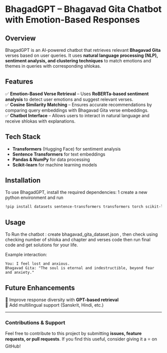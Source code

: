# BhagadGPT – Bhagavad Gita Chatbot with Emotion-Based Responses

## Overview
BhagadGPT is an AI-powered chatbot that retrieves relevant **Bhagavad Gita** verses based on user queries. It uses **natural language processing (NLP), sentiment analysis, and clustering techniques** to match emotions and themes in queries with corresponding shlokas.

## Features
✅ **Emotion-Based Verse Retrieval** – Uses **RoBERTa-based sentiment analysis** to detect user emotions and suggest relevant verses.   
✅ **Cosine Similarity Matching** – Ensures accurate recommendations by comparing query embeddings with Bhagavad Gita verse embeddings.  
✅ **Chatbot Interface** – Allows users to interact in natural language and receive shlokas with explanations.  

## Tech Stack
- **Transformers** (Hugging Face) for sentiment analysis
- **Sentence Transformers** for text embeddings
- **Pandas & NumPy** for data processing
- **Scikit-learn** for machine learning models

## Installation
To use BhagadGPT, install the required dependencies:
1 create a new python environment and run 
```bash
!pip install datasets sentence-transformers transformers torch scikit-learn numpy
```

## Usage
To Run the chatbot :
create bhagavad_gita_dataset.json , then check using checking number of shloka and chapter and verses code then run final code and get solutions for your life.


Example interaction:
```
You: I feel lost and anxious.
Bhagavad Gita: "The soul is eternal and indestructible, beyond fear and anxiety."
```

## Future Enhancements
🔹 Improve response diversity with **GPT-based retrieval**  
🔹 Add multilingual support (Sanskrit, Hindi, etc.)    

---

### Contributions & Support
Feel free to contribute to this project by submitting **issues, feature requests, or pull requests**. If you find this useful, consider giving it a ⭐ on GitHub!